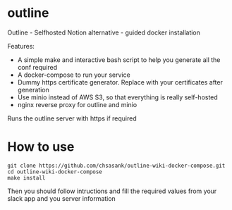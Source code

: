 # outline
Outline - Selfhosted Notion alternative - guided docker installation

Features:

* A simple make and interactive bash script to help you generate all the conf required
* A docker-compose to run your service
* Dummy https certificate generator. Replace with your certificates after generation
* Use minio instead of AWS S3, so that everything is really self-hosted
* nginx reverse proxy for outline and minio

Runs the outline server with https if required

# How to use 

```
git clone https://github.com/chsasank/outline-wiki-docker-compose.git
cd outline-wiki-docker-compose
make install
```

Then you should follow intructions and fill the required values from your slack app and you server information 


